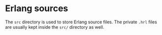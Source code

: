 # Erlang sources

The `src` directory is used to store Erlang source files. The private `.hrl` files are usually kept inside the `src/` directory as well.
